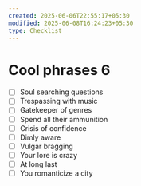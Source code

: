 ```yaml
---
created: 2025-06-06T22:55:17+05:30
modified: 2025-06-08T16:24:23+05:30
type: Checklist
---
```


# Cool phrases 6

- [ ] Soul searching questions
- [ ] Trespassing with music
- [ ] Gatekeeper of genres
- [ ] Spend all their ammunition
- [ ] Crisis of confidence
- [ ] Dimly aware
- [ ] Vulgar bragging
- [ ] Your lore is crazy
- [ ] At long last
- [ ] You romanticize a city 
